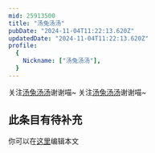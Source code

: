 ```yaml
---
mid: 25913500
title: "汤兔汤汤"
pubDate: "2024-11-04T11:22:13.620Z"
updatedDate: "2024-11-04T11:22:13.620Z"
profile:
  {
    Nickname: ["汤兔汤汤"],
  }
---
```


关注[汤兔汤汤](https://space.bilibili.com/25913500)谢谢喵~ 关注[汤兔汤汤](https://space.bilibili.com/25913500)谢谢喵~

## 此条目有待补充
你可以在[这里](https://github.com/Yuhanawa/VTuber.ICU/edit/master/src/content/v/汤兔汤汤/index.md)编辑本文

